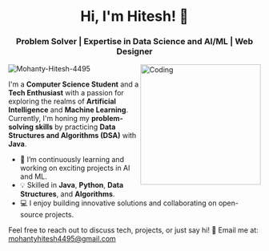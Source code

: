 <h1 align="center">Hi, I'm Hitesh! 👋</h1>
<h3 align="center"> Problem Solver | Expertise in Data Science and AI/ML |  Web Designer</h3>

<img align="right" alt="Coding" width="240" src="https://media.tenor.com/iRB7vrvhPR4AAAAi/data-code.gif">

<p align="left"> <img src="https://komarev.com/ghpvc/?username=Mohanty-Hitesh-4495&label=Profile%20views&color=0e75b6&style=flat" alt="Mohanty-Hitesh-4495" /> </p>

I'm a **Computer Science Student** and a **Tech Enthusiast** with a passion for exploring the realms of **Artificial Intelligence** and **Machine Learning**. Currently, I'm honing my **problem-solving skills** by practicing **Data Structures and Algorithms (DSA)** with **Java**.

- 🔭 I’m continuously learning and working on exciting projects in AI and ML.
- 💡 Skilled in **Java**, **Python**, **Data Structures**, and **Algorithms**.
- 💻 I enjoy building innovative solutions and collaborating on open-source projects.

Feel free to reach out to discuss tech, projects, or just say hi! 
📧 Email me at: [mohantyhitesh4495@gmail.com](mailto:mohantyhitesh4495@gmail.com)

